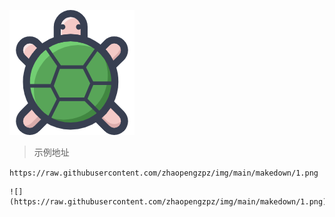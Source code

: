 

![](https://raw.githubusercontent.com/zhaopengzpz/img/main/makedown/1.png)

> 示例地址

`https://raw.githubusercontent.com/zhaopengzpz/img/main/makedown/1.png`

```
![](https://raw.githubusercontent.com/zhaopengzpz/img/main/makedown/1.png)
```

